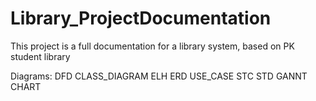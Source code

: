 # Library_ProjectDocumentation
This project is a full documentation for a library system, based on PK student library

Diagrams:
DFD
CLASS_DIAGRAM
ELH
ERD
USE_CASE
STC
STD
GANNT CHART
